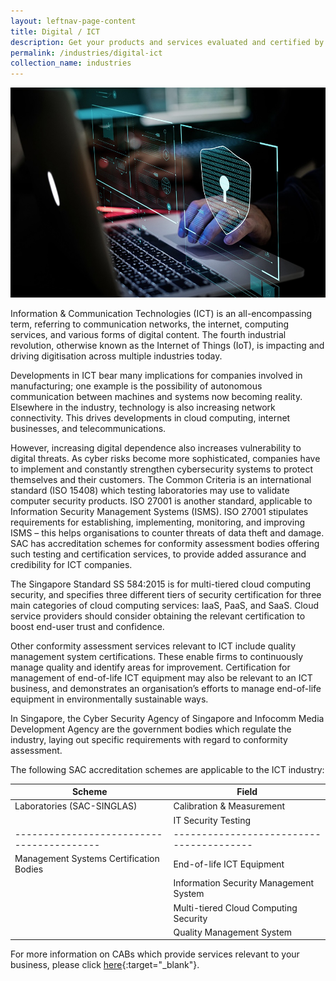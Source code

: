 ```yaml
---
layout: leftnav-page-content
title: Digital / ICT
description: Get your products and services evaluated and certified by a Singapore Accreditation Council (SAC)-accredited Conformity Assessment Body (CAB).
permalink: /industries/digital-ict
collection_name: industries
---
```


![Digital/ICT Industry](/images/industries/ict.jpg)

Information & Communication Technologies (ICT) is an all-encompassing term, referring to communication networks, the internet, computing services, and various forms of digital content. The fourth industrial revolution, otherwise known as the Internet of Things (IoT), is impacting and driving digitisation across multiple industries today. 

Developments in ICT bear many implications for companies involved in manufacturing; one example is the possibility of autonomous communication between machines and systems now becoming reality. Elsewhere in the industry, technology is also increasing network connectivity. This drives developments in cloud computing, internet businesses, and telecommunications. 

However, increasing digital dependence also increases vulnerability to digital threats. As cyber risks become more sophisticated, companies have to implement and constantly strengthen cybersecurity systems to protect themselves and their customers. The Common Criteria is an international standard (ISO 15408) which testing laboratories may use to validate computer security products. ISO 27001 is another standard, applicable to Information Security Management Systems (ISMS). ISO 27001 stipulates requirements for establishing, implementing, monitoring, and improving ISMS – this helps organisations to counter threats of data theft and damage. SAC has accreditation schemes for conformity assessment bodies offering such testing and certification services, to provide added assurance and credibility for ICT companies.

The Singapore Standard SS 584:2015 is for multi-tiered cloud computing security, and specifies three different tiers of security certification for three main categories of cloud computing services: IaaS, PaaS, and SaaS. Cloud service providers should consider obtaining the relevant certification to boost end-user trust and confidence.

Other conformity assessment services relevant to ICT include quality management system certifications. These enable firms to continuously manage quality and identify areas for improvement. Certification for management of end-of-life ICT equipment may also be relevant to an ICT business, and demonstrates an organisation’s efforts to manage end-of-life equipment in environmentally sustainable ways. 

In Singapore, the Cyber Security Agency of Singapore and Infocomm Media Development Agency are the government bodies which regulate the industry, laying out specific requirements with regard to conformity assessment.

The following SAC accreditation schemes are applicable to the ICT industry:

| Scheme                                  | Field                                  |
|-----------------------------------------|----------------------------------------|
| Laboratories (SAC-SINGLAS)              | Calibration & Measurement              |
|                                         | IT Security Testing                    |
|-----------------------------------------|----------------------------------------|
| Management Systems Certification Bodies | End-of-life ICT Equipment              |
|                                         | Information Security Management System |
|                                         | Multi-tiered Cloud Computing Security  |
|                                         | Quality Management System              |

For more information on CABs which provide services relevant to your business, please click [here](/services/accreditation-services){:target="_blank"}.

